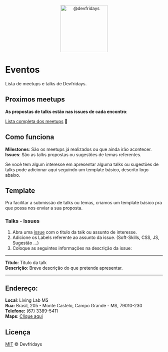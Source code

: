 <p align="center">
  <img alt="@devfridays" class="TableObject-item avatar" height="150" itemprop="image" src="https://avatars3.githubusercontent.com/u/29069952?v=3&amp;s=200" width="150">
</p>

# Eventos
Lista de meetups e talks de Devfridays.

## Proximos meetups
**As propostas de talks estão nas issues de cada encontro**:

[Lista completa dos meetups](https://github.com/devfridays/talks/milestones?direction=asc&sort=due_date&state=open)  :metal:

## Como funciona
**Milestones**: São os meetups já realizados ou que ainda irão acontecer.      
**Issues**: São as talks propostas ou sugestões de temas referentes.    

Se você tem algum interesse em apresentar alguma talks ou sugestões de talks pode adicionar aqui seguindo um template básico, descrito logo abaixo.

## Template  
Pra facilitar a submissão de talks ou temas, criamos um template básico pra que possa nos enviar a sua proposta.

### Talks - Issues
1. Abra uma [issue](https://github.com/devfridays/talks/issues/new) com o titulo da talk ou assunto de interesse.
2. Adicione os Labels referente ao assunto da issue. (Soft-Skills, CSS, JS, Sugestão ...)
3. Coloque as seguintes informações na descrição da issue:

***
**Título**: Titulo da talk  
**Descrição**: Breve descrição do que pretende apresentar.  
***

## Endereço:
**Local**: Living Lab MS  
**Rua:** Brasil, 205 - Monte Castelo, Campo Grande - MS, 79010-230  
**Telefone:** (67) 3389-5411  
**Maps**: [Clique aqui](https://goo.gl/maps/V3HBSSpmcYG2)

## Licença  
[MIT](LICENSE.md) &copy; Devfridays
